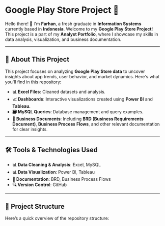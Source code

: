 # Google Play Store Project 🚀

Hello there! 👋 I'm **Farhan**, a fresh graduate in **Information Systems** currently based in **Indonesia**. Welcome to my **Google Play Store Project**! This project is a part of my **Analyst Portfolio**, where I showcase my skills in data analysis, visualization, and business documentation.

---

## 📌 About This Project

This project focuses on analyzing **Google Play Store data** to uncover insights about app trends, user behavior, and market dynamics. Here's what you'll find in this repository:

- **📊 Excel Files**: Cleaned datasets and analysis.
- **📈 Dashboards**: Interactive visualizations created using **Power BI** and **Tableau**.
- **🗃️ MySQL Queries**: Database management and query examples.
- **📄 Business Documents**: Including **BRD (Business Requirements Document)**, **Business Process Flows**, and other relevant documentation for clear insights.

---

## 🛠️ Tools & Technologies Used

- **📊 Data Cleaning & Analysis**: Excel, MySQL
- **📊 Data Visualization**: Power BI, Tableau
- **📄 Documentation**: BRD, Business Process Flows
- **🔍 Version Control**: GitHub

---

## 📂 Project Structure

Here’s a quick overview of the repository structure:
